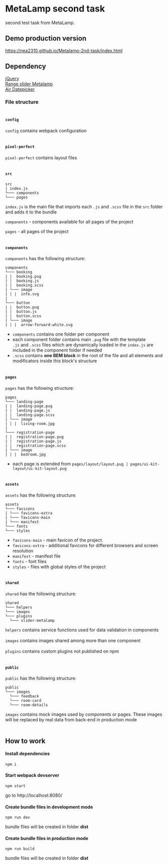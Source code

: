 # MetaLamp second task
second test task from MetaLamp.


## Demo production version
https://nea2310.github.io/Metalamp-2nd-task/index.html


## Dependency
[jQuery](https://jquery.com/)<br>
[Range slider Metalamp](https://github.com/nea2310/Metalamp-4th-task)<br>
[Air Datepicker](https://github.com/t1m0n/air-datepicker)<br>


### File structure<br><br>


#### `config`
`config` contains webpack configuration<br><br>


#### `pixel-perfect`
`pixel-perfect` contains layout files<br><br>


#### `src`
```
src
| index.js
└─── components
└─── pages

```
`index.js` is the main file that imports each `.js` and `.scss` file in the `src` folder and  adds it to the bundle

`components` -  components available for all pages of the project

`pages` - all pages of the project<br><br>


#### `components`
`components` has the following structure:
```
components
└─── booking
| |  booking.pug
| |  booking.js
| |  booking.scss
| └─── image
| | |  info.svg
|
└─── button
| |  button.pug
| |  button.js
| |  button.scss
| └─── image
| | |  arrow-forward-white.svg
```
* `components` contains one folder per component
* each component folder contains main `.pug` file with the template <br>
`.js`  and `.scss` files which are dynamically loaded in the `index.js` are included in the component folder if needed
* `.scss` contains **one BEM block** in the root of the file and all elements and modificators inside this block's structure<br><br>


#### `pages`
`pages` has the following structure:

```
pages
└─── landing-page
| |  landing-page.pug
| |  landing-page.js
| |  landing-page.scss
| └─── image
| | |  living-room.jpg
|
└─── registration-page
| |  registration-page.pug
| |  registration-page.js
| |  registration-page.scss
| └─── image
| | |  bedroom.jpg
```

* each page is extended from `pages/layout/layout.pug | pages/ui-kit-layout/ui-kit-layout.pug`<br><br>


#### `assets`
`assets` has the following structure:

```
assets
└─── favicons
| └─── favicons-extra
| └─── favicons-main
| └─── manifest
└─── fonts
└─── styles
```

* `favicons-main` - main favicon of the project. 
* `favicons-extra` - additional favicons for different browsers and screen resolution
* `manifest` -  manifest file
* `fonts` - font files
* `styles` - files with global styles of the project<br><br>

#### `shared`
`shared` has the following structure:

```
shared
└─── helpers
└─── images
└─── plugins
  └─── slider-metalamp
```
`helpers` contains service functions used for data validation in components<br><br>
`images` contains images shared among more than one component<br><br>
`plugins` contains custom plugins not published on npm<br><br>

#### `public`
`public` has the following structure:

```
public
└─── images
  └─── feedback
  └─── room-card
  └─── room-details
```

`images` contains mock images used by components or pages. These images will be replaced by real data from back-end in production mode<br><br>

## How to work
#### Install dependencies
```commandline
npm i
```

#### Start webpack devserver
```commandline
npm start
```
go to http://localhost:8080/

#### Create bundle files in development mode
```commandline
npm run dev
```
bundle files will be created in folder **dist**

#### Create bundle files in production mode
```commandline
npm run build
```
bundle files will be created in folder **dist**